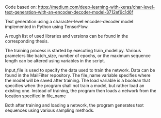 Code based on: https://medium.com/deep-learning-with-keras/char-level-text-generation-with-an-encoder-decoder-model-3712ef6c1d6f

Text generation using a character-level encoder-decoder model implemented in Python using TensorFlow.

A rough list of used libraries and versions can be found in the corresponding thesis.

The training process is started by executing train_model.py.
Various prameters like batch_size, number of epochs, or the maximum sequence length can be altered using variables in the script.

Input_file is used to specify the data used to train the network. Data can be found in the MailFilter repository.
The file_name variable specifies where the model will be saved after training.
The load variable is a boolean that specifies when the program shall not train a model, but rather load an existing one. Instead of training, the program then loads a network from the location specified in file_name

Both after training and loading a network, the program generates text sequences using various sampling methods.
